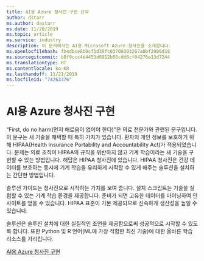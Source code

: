 ```yaml
---
title: AI용 Azure 청사진 구현 요약
author: dstarr
ms.author: dastarr
ms.date: 11/20/2019
ms.topic: article
ms.service: industry
description: 이 문서에서는 AI용 Microsoft Azure 청사진을 소개합니다.
ms.openlocfilehash: fb4dbce8b0cf1d39fc03708303267a0bf2906d18
ms.sourcegitcommit: b8f9ccc4e4453d6912b05cdd6cf04276e13d7244
ms.translationtype: HT
ms.contentlocale: ko-KR
ms.lasthandoff: 11/21/2019
ms.locfileid: "74263376"
---
```

# <a name="implementing-the-azure-blueprint-for-ai"></a>AI용 Azure 청사진 구현

“First, do no harm(먼저 해로움이 없어야 한다)”은 의료 전문가와 관련된 문구입니다. 이 문구는 새 기술을 채택할 때 특히 가치가 있습니다. 환자의 개인 정보를 보호하기 위해 HIPAA(Health Insurance Portability and Accountability Act)가 적용되었습니다. 문제는 의료 조직이 HIPAA의 규칙을 위반하지 않고 기계 학습이라는 새 기술을 구현할 수 있는 방법입니다. 해답은 HIPAA 청사진에 있습니다. HIPAA 청사진은 건강 데이터를 보호하는 동시에 기계 학습을 유리하게 시작할 수 있게 해주는 솔루션을 설치하는 간단한 방법입니다.

솔루션 가이드는 청사진으로 시작하는 가치를 보여 줍니다. 설치 스크립트는 기술을 실험할 수 있는 기계 학습 환경을 제공합니다. 준비가 되면 고유한 데이터를 마이닝하여 인사이트를 얻을 수 있습니다. HIPAA 표준이 기본 제공되므로 신속하게 생산성을 높일 수 있습니다.

솔루션은 솔루션 설치에 대한 실질적인 조언을 제공함으로써 성공적으로 시작할 수 있도록 합니다. 또한 Python 및 R 언어(ML에 가장 적합한 최신 기술)에 대한 올바른 학습 리소스를 가리킵니다.

[AI용 Azure 청사진 구현](/azure/industry/health/sg-healthcare-ai-blueprint?WT.mc_id=health-docs-dastarr)
